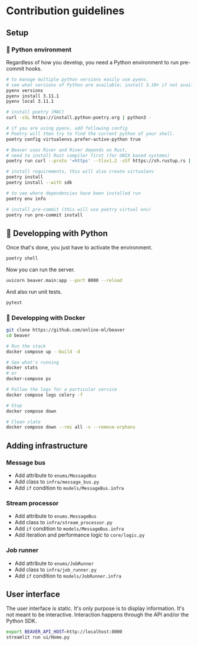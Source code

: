 # Contribution guidelines

## Setup

### 🐍 Python environment

Regardless of how you develop, you need a Python environment to run pre-commit hooks.

```sh
# to manage multiple python versions easily use pyenv.
# see what versions of Python are available; install 3.10+ if not available
pyenv versions
pyenv install 3.11.1
pyenv local 3.11.1

# install poetry (MAC)
curl -sSL https://install.python-poetry.org | python3 -

# if you are using pyenv, add following config
# Poetry will then try to find the current python of your shell.
poetry config virtualenvs.prefer-active-python true

# Beaver uses River and River depends on Rust,
# need to install Rust compiler first (for UNIX based systems)
poetry run curl --proto '=https' --tlsv1.2 -sSf https://sh.rustup.rs | sh

# install requirements, this will also create virtualenv
poetry install
poetry install --with sdk

# to see where dependencies have been installed run
poetry env info

# install pre-commit (this will use poetry virtual env)
poetry run pre-commit install

```

## 🐍 Developping with Python

Once that's done, you just have to activate the environment.

```sh
poetry shell
```

Now you can run the server.

```sh
uvicorn beaver.main:app --port 8000 --reload
```

And also run unit tests.

```sh
pytest
```


### 🐳 Developping with Docker

```sh
git clone https://github.com/online-ml/beaver
cd beaver

# Run the stack
docker compose up --build -d

# See what's running
docker stats
# or
docker-compose ps

# Follow the logs for a particular service
docker compose logs celery -f

# Stop
docker compose down

# Clean slate
docker compose down --rmi all -v --remove-orphans
```

## Adding infrastructure

### Message bus

- Add attribute to `enums/MessageBus`
- Add class to `infra/message_bus.py`
- Add `if` condition to `models/MessageBus.infra`

### Stream processor

- Add attribute to `enums.MessageBus`
- Add class to `infra/stream_processor.py`
- Add `if` condition to `models/MessageBus.infra`
- Add iteration and performance logic to `core/logic.py`

### Job runner

- Add attribute to `enums/JobRunner`
- Add class to `infra/job_runner.py`
- Add `if` condition to `models/JobRunner.infra`

## User interface

The user interface is static. It's only purpose is to display information. It's not meant to be interactive. Interaction happens through the API and/or the Python SDK.

```sh
export BEAVER_API_HOST=http://localhost:8000
streamlit run ui/Home.py
```
